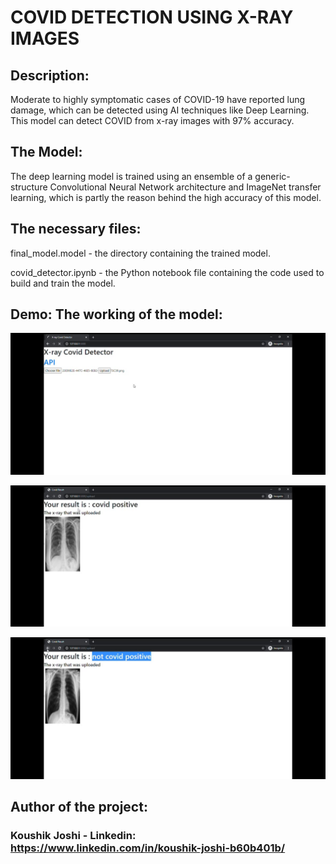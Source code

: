 # COVID DETECTION USING X-RAY IMAGES
## Description:
Moderate to highly symptomatic cases of COVID-19 have reported lung damage, which can be detected using AI techniques like Deep Learning.
This model can detect COVID from x-ray images with 97% accuracy.

## The Model:
The deep learning model is trained using an ensemble of a generic-structure Convolutional Neural Network architecture and ImageNet transfer learning, which is partly the reason behind the high accuracy of this model.

## The necessary files:
final_model.model - the directory containing the trained model.

covid_detector.ipynb - the Python notebook file containing the code used to build and train the model.

## Demo: The working of the model:
![alt text](https://github.com/koushikjoshi/covid-xray/blob/master/test1.jpeg?raw=true)

![alt text](https://github.com/koushikjoshi/covid-xray/blob/master/test2.jpeg?raw=true)

![alt text](https://github.com/koushikjoshi/covid-xray/blob/master/test3.jpeg?raw=true)

## Author of the project:
### Koushik Joshi - Linkedin: https://www.linkedin.com/in/koushik-joshi-b60b401b/
